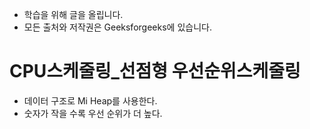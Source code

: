 - 학습을 위해 글을 올립니다.
- 모든 출처와 저작권은 Geeksforgeeks에 있습니다.

[^출처]: https://www.geeksforgeeks.org/



# CPU스케줄링_선점형 우선순위스케줄링

- 데이터 구조로  Mi Heap를 사용한다.
- 숫자가 작을 수록 우선 순위가 더 높다.

